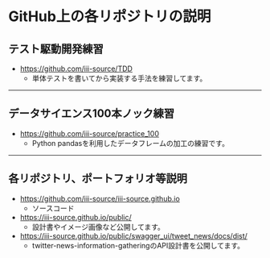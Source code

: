 # GitHub上の各リポジトリの説明
## テスト駆動開発練習
- https://github.com/iii-source/TDD
  - 単体テストを書いてから実装する手法を練習してます。
---
## データサイエンス100本ノック練習 
- https://github.com/iii-source/practice_100
  - Python pandasを利用したデータフレームの加工の練習です。
---
## 各リポジトリ、ポートフォリオ等説明
- https://github.com/iii-source/iii-source.github.io
  - ソースコード
 - https://iii-source.github.io/public/
   - 設計書やイメージ画像など公開してます。
 - https://iii-source.github.io/public/swagger_ui/tweet_news/docs/dist/
   - twitter-news-information-gatheringのAPI設計書を公開してます。